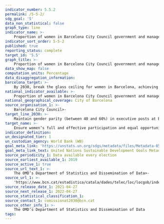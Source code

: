 ```yaml
---
indicator_number: 5.5.2
permalink: /5-5-2/
sdg_goal: '5'
data_non_statistical: false
graph_type: line
indicator_name: >-
    Proportion of women in Barcelona City Council government and manager’s office posts
indicator_sort_order: 5-5-2
published: true
reporting_status: complete
target_id: '5.5'
graph_title: >-
    Proportion of women in Barcelona City Council government and manager’s office posts
data_show_map: false
computation_units: Percentage
data_disaggregation_information:
barcelona_target: >-
    By 2030, break the glass ceiling for women in Barcelona, achieving parity in political, economic and social representation and leadership posts
national_indicator_available: >-
    Proportion of women in Barcelona City Council government and manager’s office posts
national_geographical_coverage: City of Barcelona
source_organisation_1: >-
    Barcelona City Council>-
target_line_2030: >-
    Maintain gender parity (between 40 and 60%) in executive posts at Barcelona City Council
target_name: >-
	Ensure women’s full and effective participation and equal opportunities for leadership at all levels of decision-making in political, economic and public life
indicator_definition:
un_designated_tier: 1
un_custodian_agency: World Bank (WB)
goal_meta_link: 'https://unstats.un.org/sdgs/metadata/files/Metadata-05-05-02.pdf'
goal_meta_link_text: United Nations Sustainable Development Goals Metadata (pdf 894kB)
source_periodicity_1: Data available every election
source_earliest_available_1: 2019
source_active_1: true
source_url_text_1: >-
    The OMD’s Department of Statistics and Dissemination of Data>-
source_url_1: >-
    'https://www.bcn.cat/estadistica/catala/dades/telec/loc/locgob/index.htm'
source_release_date_1: 2021-04-27
source_next_release_1: 2022-04-27
source_statistical_classification_1: 
source_contact_1: comissionat2030@bcn.cat
source_other_info_1: >-
    The OMD’s Department of Statistics and Dissemination of Data
tags:
---
```

